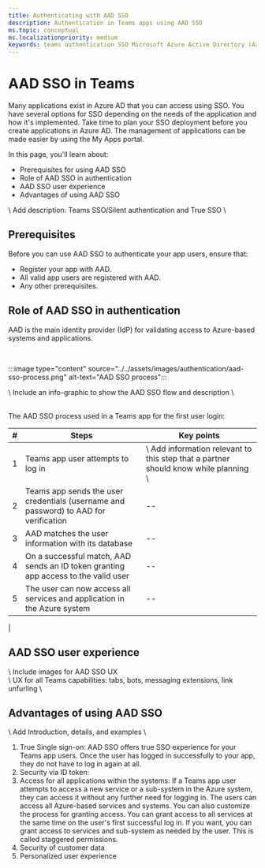 ```yaml
---
title: Authenticating with AAD SSO
description: Authentication in Teams apps using AAD SSO
ms.topic: conceptual
ms.localizationpriority: medium
keywords: teams authentication SSO Microsoft Azure Active Directory (Azure AD), OIDC, username, password
---
```

# AAD SSO in Teams

Many applications exist in Azure AD that you can access using SSO. You have several options for SSO depending on the needs of the application and how it's implemented. Take time to plan your SSO deployment before you create applications in Azure AD. The management of applications can be made easier by using the My Apps portal.

In this page, you'll learn about:

- Prerequisites for using AAD SSO
- Role of AAD SSO in authentication
- AAD SSO user experience
- Advantages of using AAD SSO

\ Add description: Teams SSO/Silent authentication and True SSO \

## Prerequisites

Before you can use AAD SSO to authenticate your app users, ensure that:

- Register your app with AAD.
- All valid app users are registered with AAD.
- Any other prerequisites.

## Role of AAD SSO in authentication

AAD is the main identity provider (IdP) for validating access to Azure-based systems and applications.

<br>

:::image type="content" source="../../assets/images/authentication/aad-sso-process.png" alt-text="AAD SSO process":::

\ Include an info-graphic to show the AAD SSO flow and description \

<br>
The AAD SSO process used in a Teams app for the first user login:

| # | Steps | Key points |
|--- | --- | --- |
| 1 | Teams app user attempts to log in | \ Add information relevant to this step that a partner should know while planning \ |
| 2 | Teams app sends the user credentials (username and password) to AAD for verification | -- |
| 3 | AAD matches the user information with its database | -- |
| 4 | On a successful match, AAD sends an ID token granting app access to the valid user | -- |
| 5 | The user can now access all services and application in the Azure system | -- |
|

## AAD SSO user experience

\ Include images for AAD SSO UX \
\ UX for all Teams capabilities: tabs, bots, messaging extensions, link unfurling \

## Advantages of using AAD SSO

\ Add Introduction, details, and examples \

1. True Single sign-on: AAD SSO offers true SSO experience for your Teams app users. Once the user has logged in successfully to your app, they do not have to log in again at all.
1. Security via ID token:
1. Access for all applications within the systems: If a Teams app user attempts to access a new service or a sub-system in the Azure system, they can access it without any further need for logging in. The users can access all Azure-based services and systems. You can also customize the process for granting access. You can grant access to all services at the same time on the user's first successful log in. If you want, you can grant access to services and sub-system as needed by the user. This is called staggered permissions.
1. Security of customer data
1. Personalized user experience
